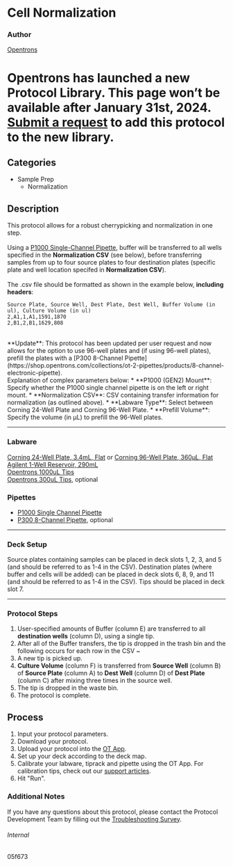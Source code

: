 # Cell Normalization

### Author
[Opentrons](https://opentrons.com/)


# Opentrons has launched a new Protocol Library. This page won’t be available after January 31st, 2024. [Submit a request](https://docs.google.com/forms/d/e/1FAIpQLSdYYp9QCKow4nn0KlCVsMS3HX0eJ0N9O7-erajKvcpT0lWbSg/viewform) to add this protocol to the new library.

## Categories
* Sample Prep
	* Normalization


## Description
This protocol allows for a robust cherrypicking and normalization in one step.</br>
</br>
Using a [P1000 Single-Channel Pipette](https://shop.opentrons.com/collections/ot-2-pipettes/products/single-channel-electronic-pipette), buffer will be transferred to all wells specified in the **Normalization CSV** (see below), before transferring samples from up to four source plates to four destination plates (specific plate and well location specifed in **Normalization CSV**).</br>
</br>
The .csv file should be formatted as shown in the example below, **including headers**:

```
Source Plate, Source Well, Dest Plate, Dest Well, Buffer Volume (in ul), Culture Volume (in ul)
2,A1,1,A1,1591,1870
2,B1,2,B1,1629,808
```

</br>
**Update**: This protocol has been updated per user request and now allows for the option to use 96-well plates and (if using 96-well plates), prefill the plates with a [P300 8-Channel Pipette](https://shop.opentrons.com/collections/ot-2-pipettes/products/8-channel-electronic-pipette).</br>
Explanation of complex parameters below:
* **P1000 (GEN2) Mount**: Specify whether the P1000 single channel pipette is on the left or right mount.
* **Normalization CSV**: CSV containing transfer information for normalization (as outlined above).
* **Labware Type**: Select between Corning 24-Well Plate and Corning 96-Well Plate.
* **Prefill Volume**: Specify the volume (in µL) to prefill the 96-Well plates.


---


### Labware
[Corning 24-Well Plate, 3.4mL, Flat](https://labware.opentrons.com/corning_24_wellplate_3.4ml_flat?category=wellPlate) or [Corning 96-Well Plate, 360µL, Flat](https://labware.opentrons.com/corning_96_wellplate_360ul_flat?category=wellPlate)</br>
[Agilent 1-Well Reservoir, 290mL](https://labware.opentrons.com/agilent_1_reservoir_290ml?category=reservoir)</br>
[Opentrons 1000uL Tips](https://shop.opentrons.com/collections/opentrons-tips/products/opentrons-1000ul-tips)</br>
[Opentrons 300uL Tips](https://shop.opentrons.com/collections/opentrons-tips/products/opentrons-300ul-tips), optional</br>

### Pipettes
* [P1000 Single Channel Pipette](https://shop.opentrons.com/collections/ot-2-robot/products/single-channel-electronic-pipette)
* [P300 8-Channel Pipette](https://shop.opentrons.com/collections/ot-2-pipettes/products/8-channel-electronic-pipette), optional

---

### Deck Setup
Source plates containing samples can be placed in deck slots 1, 2, 3, and 5 (and should be referred to as 1-4 in the CSV). Destination plates (where buffer and cells will be added) can be placed in deck slots 6, 8, 9, and 11 (and should be referred to as 1-4 in the CSV). Tips should be placed in deck slot 7.

---

### Protocol Steps
1. User-specified amounts of Buffer (column E) are transferred to all **destination wells** (column D), using a single tip.
2. After all of the Buffer transfers, the tip is dropped in the trash bin and the following occurs for each row in the CSV ~
3. A new tip is picked up.
4. **Culture Volume** (column F) is transferred from **Source Well** (column B) of **Source Plate** (column A) to **Dest Well** (column D) of **Dest Plate** (column C) after mixing three times in the source well.
5. The tip is dropped in the waste bin.
6. The protocol is complete.


## Process
1. Input your protocol parameters.
2. Download your protocol.
3. Upload your protocol into the [OT App](https://opentrons.com/ot-app).
4. Set up your deck according to the deck map.
5. Calibrate your labware, tiprack and pipette using the OT App. For calibration tips, check out our [support articles](https://support.opentrons.com/en/collections/1559720-guide-for-getting-started-with-the-ot-2).
6. Hit "Run".

### Additional Notes
If you have any questions about this protocol, please contact the Protocol Development Team by filling out the [Troubleshooting Survey](https://protocol-troubleshooting.paperform.co/).

###### Internal
05f673
